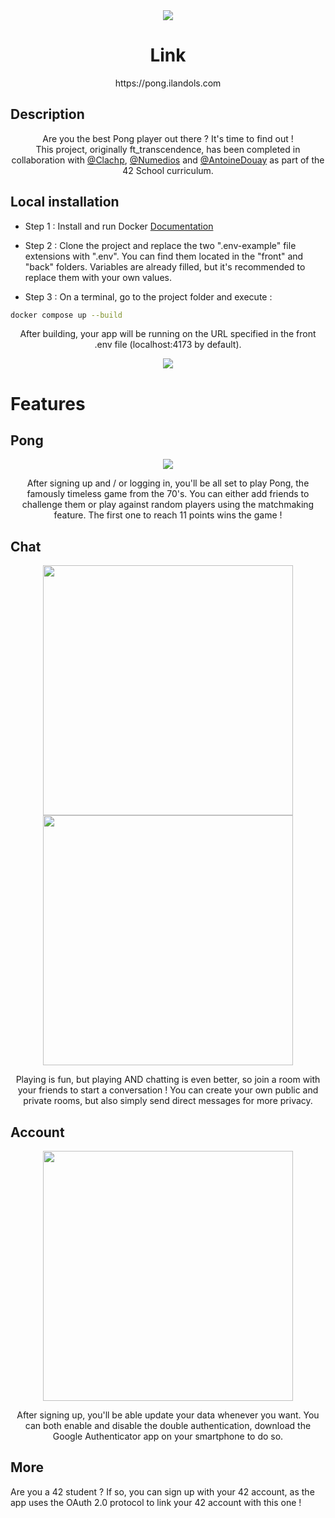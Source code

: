 <div align="center">
	<img src="other/readme_images/main.gif">
</div>

<h1 align="center">
	Link
</h1>
<p align="center">
	https://pong.ilandols.com
</p>


## Description
<p align="center">
	Are you the best Pong player out there ? It's time to find out ! <br>
	This project, originally ft_transcendence, has been completed in collaboration with <a href="https://github.com/Clachp" target="_blank">@Clachp</a>, <a href="https://github.com/Numedios" 		target="_blank">@Numedios</a> and <a href="https://github.com/AntoineDouay" target="_blank">@AntoineDouay</a> as part of the 42 School curriculum.
</p>



## Local installation

- Step 1 : Install and run Docker [Documentation](https://docs.docker.com/engine/install/)

- Step 2 : Clone the project and replace the two ".env-example" file extensions with ".env". You can find them located in the "front" and "back" folders. Variables are already filled, but it's recommended to replace them with your own values.

- Step 3 : On a terminal, go to the project folder and execute :
```bash
docker compose up --build
```

<p align="center">
	After building, your app will be running on the URL specified in the front .env file (localhost:4173 by default).
</p>
<div align="center">
	<img src="other/readme_images/home.png">
</div>


# Features

## Pong
<div align="center">
	<img src="other/readme_images/game.gif">
</div>

<p align="center">
	After signing up and / or logging in, you'll be all set to play Pong, the famously timeless game from the 70's. You can either add friends to challenge them or play against random players using the matchmaking feature. The first one to reach 11 points wins the game !
</p>

## Chat
<div align="center">
	<img src="other/readme_images/chat.png" width="400">
	<img src="other/readme_images/fight.png" width="400">
</div>

<p align="center">
	Playing is fun, but playing AND chatting is even better, so join a room with your friends to start a conversation ! You can create your own public and private rooms, but also simply send direct messages for more privacy.
</p>

## Account
<div align="center">
	<img src="other/readme_images/settings.png" width="400">
</div>

<p align="center">
	After signing up, you'll be able update your data whenever you want. You can both enable and disable the double authentication, download the Google Authenticator app on your smartphone to do so.
</p>

## More
Are you a 42 student ? If so, you can sign up with your 42 account, as the app uses the OAuth 2.0 protocol to link your 42 account with this one !
